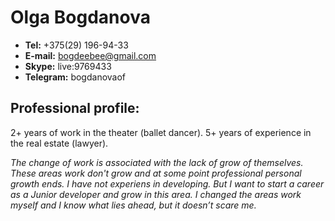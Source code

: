 # Olga Bogdanova

* **Tel:** +375(29) 196-94-33
* **E-mail:** bogdeebee@gmail.com
* **Skype:** live:9769433
* **Telegram:** bogdanovaof

## Professional profile:

2+ years of work in the theater (ballet dancer).
5+ years of experience in the real estate (lawyer).


*The change of work is associated with the lack of grow of themselves. These areas work don't grow and at some point professional personal growth ends.*
*I have not experiens in developing. But I want to start a career as a Junior developer and grow in this area.*
*I changed the areas work myself and I know what lies ahead, but it doesn’t scare me.*